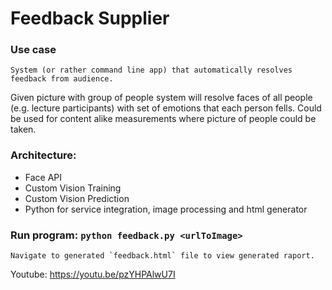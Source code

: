 # Feedback Supplier

### Use case
	System (or rather command line app) that automatically resolves feedback from audience.
Given picture with group of people system will resolve faces of all people (e.g. lecture participants) with set of emotions that each person fells. Could be used for content alike measurements where picture of people could be taken.

### Architecture:
- Face API
- Custom Vision Training
- Custom Vision Prediction
- Python for service integration, image processing and html generator

### Run program: `python feedback.py <urlToImage>`  
	Navigate to generated `feedback.html` file to view generated raport.

Youtube: https://youtu.be/pzYHPAlwU7I